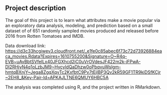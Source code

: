 ## Project description 

The goal of this project is to learn what attributes make a movie popular via an exploratory data analysis, modeling, and prediction based on a small dataset of of 651 randomly sampled movies produced and released before 2016 from Rotten Tomatoes and IMDB. 

Data download link: https://d3c33hcgiwev3.cloudfront.net/_e1fe0c85abec6f73c72d73926884eaca_movies.Rdata?Expires=1610755200&Signature=O~R4q-EVB~uAvBbtSVfeILx40JFGXhcd2jC0uVrOVdesJF422m2k-jFPwA-DI2RHjyN4q1oLzbJM9~HycyldQaDhzw0oPbqvuWslgm-hmtqBXnjY~Jega8ZgqXqvTc2KxfbtC9Pv7tEjIBP3Qv2kR59GF1TR9kiDSfKCjr~2EH8_&Key-Pair-Id=APKAJLTNE6QMUY6HBC5A 

The analysis was completed using R, and the project written in RMarkdown. 

